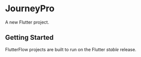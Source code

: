 # JourneyPro

A new Flutter project.

## Getting Started

FlutterFlow projects are built to run on the Flutter _stable_ release.
